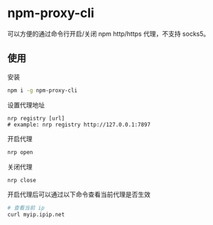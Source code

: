 # npm-proxy-cli
可以方便的通过命令行开启/关闭 npm http/https 代理，不支持 socks5。
## 使用
安装
```sh
npm i -g npm-proxy-cli
```
设置代理地址
```shell
nrp registry [url]
# example: nrp registry http://127.0.0.1:7897
```
开启代理
```sh
nrp open
```
关闭代理
```sh
nrp close
```
开启代理后可以通过以下命令查看当前代理是否生效
```sh
# 查看当前 ip
curl myip.ipip.net
```
